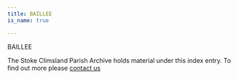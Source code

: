 ```yaml
---
title: BAILLEE
is_name: true

---
```


BAILLEE


The Stoke Climsland Parish Archive holds material under this index entry. To find out more please [contact us](/contact/)

